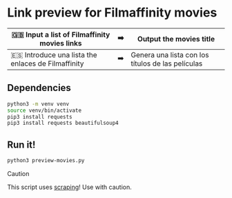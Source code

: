 # Link preview for Filmaffinity movies

| 🇬🇧 Input a list of Filmaffinity movies links       | ➡️ | Output the movies title                           |
| -------------------------------------------------- | -- | ------------------------------------------------- |
| 🇪🇸 Introduce una lista the enlaces de Filmaffinity | ➡️ | Genera una lista con los títulos de las películas |

## Dependencies

```sh
python3 -m venv venv
source venv/bin/activate
pip3 install requests
pip3 install requests beautifulsoup4
```

## Run it!

```sh
python3 preview-movies.py
```

> [!CAUTION]
> This script uses [scraping](https://en.wikipedia.org/wiki/Web_scraping)! Use with caution.
